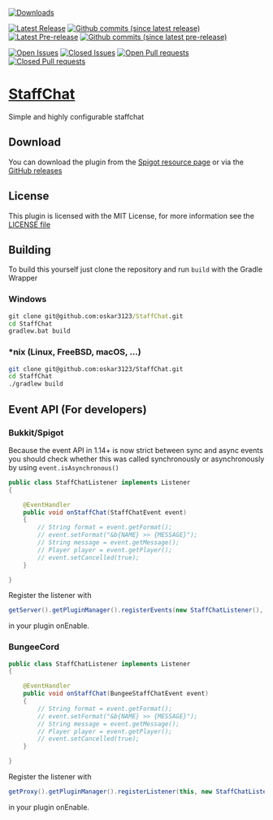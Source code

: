 [![Downloads](https://img.shields.io/github/downloads/oskar3123/StaffChat/total.svg?style=flat)](https://github.com/oskar3123/StaffChat/releases/latest)

[![Latest Release](https://img.shields.io/github/v/release/oskar3123/StaffChat.svg?style=flat)](https://github.com/oskar3123/StaffChat/releases/latest)
[![Github commits (since latest release)](https://img.shields.io/github/commits-since/oskar3123/StaffChat/latest.svg?style=flat)](https://github.com/oskar3123/StaffChat/commits/master)
[![Latest Pre-release](https://img.shields.io/github/v/release/oskar3123/StaffChat.svg?style=flat&include_prereleases)](https://github.com/oskar3123/StaffChat/releases)
[![Github commits (since latest pre-release)](https://img.shields.io/github/commits-since/oskar3123/StaffChat/latest.svg?style=flat&include_prereleases)](https://github.com/oskar3123/StaffChat/commits/master)

[![Open Issues](https://img.shields.io/github/issues/oskar3123/StaffChat)](https://github.com/oskar3123/StaffChat/issues?q=is%3Aopen+is%3Aissue)
[![Closed Issues](https://img.shields.io/github/issues-closed/oskar3123/StaffChat)](https://github.com/oskar3123/StaffChat/issues?q=is%3Aissue+is%3Aclosed)
[![Open Pull requests](https://img.shields.io/github/issues-pr/oskar3123/StaffChat)](https://github.com/oskar3123/StaffChat/pulls?q=is%3Aopen+is%3Apr)
[![Closed Pull requests](https://img.shields.io/github/issues-pr-closed/oskar3123/StaffChat)](https://github.com/oskar3123/StaffChat/pulls?q=is%3Apr+is%3Aclosed)

# [StaffChat](https://oskar3123.github.io/StaffChat)

Simple and highly configurable staffchat

## Download

You can download the plugin from the [Spigot resource page](https://www.spigotmc.org/resources/37804/) or via the [GitHub releases](https://github.com/oskar3123/StaffChat/releases)

## License

This plugin is licensed with the MIT License, for more information see the [LICENSE file](https://github.com/oskar3123/StaffChat/blob/master/LICENSE)

## Building

To build this yourself just clone the repository and run `build` with the Gradle Wrapper

### Windows

```bat
git clone git@github.com:oskar3123/StaffChat.git
cd StaffChat
gradlew.bat build
```

### *nix (Linux, FreeBSD, macOS, ...)

```bash
git clone git@github.com:oskar3123/StaffChat.git
cd StaffChat
./gradlew build
```

## Event API (For developers)

### Bukkit/Spigot

Because the event API in 1.14+ is now strict between sync and async events you should check whether this was called synchronously or asynchronously by using `event.isAsynchronous()`

```java
public class StaffChatListener implements Listener
{

    @EventHandler
    public void onStaffChat(StaffChatEvent event)
    {
        // String format = event.getFormat();
        // event.setFormat("&b{NAME} >> {MESSAGE}");
        // String message = event.getMessage();
        // Player player = event.getPlayer();
        // event.setCancelled(true);
    }

}
```
Register the listener with
```java
getServer().getPluginManager().registerEvents(new StaffChatListener(), this);
```
in your plugin onEnable.

### BungeeCord

```java
public class StaffChatListener implements Listener
{

    @EventHandler
    public void onStaffChat(BungeeStaffChatEvent event)
    {
        // String format = event.getFormat();
        // event.setFormat("&b{NAME} >> {MESSAGE}");
        // String message = event.getMessage();
        // Player player = event.getPlayer();
        // event.setCancelled(true);
    }

}
```
Register the listener with
```java
getProxy().getPluginManager().registerListener(this, new StaffChatListener());
```
in your plugin onEnable.
